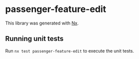 # passenger-feature-edit

This library was generated with [Nx](https://nx.dev).

## Running unit tests

Run `nx test passenger-feature-edit` to execute the unit tests.

